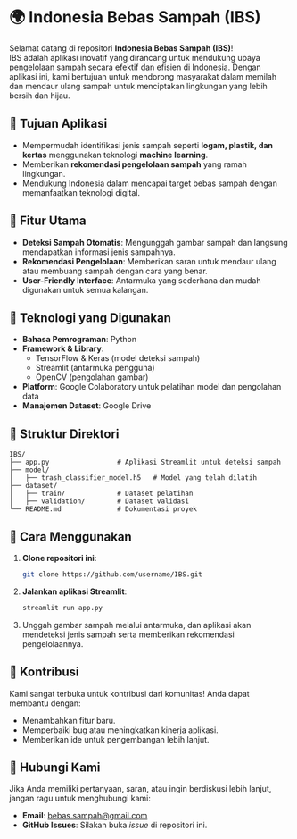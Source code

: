 # 🌍 Indonesia Bebas Sampah (IBS)

Selamat datang di repositori **Indonesia Bebas Sampah (IBS)**!  
IBS adalah aplikasi inovatif yang dirancang untuk mendukung upaya pengelolaan sampah secara efektif dan efisien di Indonesia. Dengan aplikasi ini, kami bertujuan untuk mendorong masyarakat dalam memilah dan mendaur ulang sampah untuk menciptakan lingkungan yang lebih bersih dan hijau.

## 🌟 **Tujuan Aplikasi**
- Mempermudah identifikasi jenis sampah seperti **logam, plastik, dan kertas** menggunakan teknologi **machine learning**.
- Memberikan **rekomendasi pengelolaan sampah** yang ramah lingkungan.
- Mendukung Indonesia dalam mencapai target bebas sampah dengan memanfaatkan teknologi digital.

## 🚀 **Fitur Utama**
- **Deteksi Sampah Otomatis**: Mengunggah gambar sampah dan langsung mendapatkan informasi jenis sampahnya.
- **Rekomendasi Pengelolaan**: Memberikan saran untuk mendaur ulang atau membuang sampah dengan cara yang benar.
- **User-Friendly Interface**: Antarmuka yang sederhana dan mudah digunakan untuk semua kalangan.

## 🔧 **Teknologi yang Digunakan**
- **Bahasa Pemrograman**: Python
- **Framework & Library**:
  - TensorFlow & Keras (model deteksi sampah)
  - Streamlit (antarmuka pengguna)
  - OpenCV (pengolahan gambar)
- **Platform**: Google Colaboratory untuk pelatihan model dan pengolahan data
- **Manajemen Dataset**: Google Drive

## 📂 **Struktur Direktori**
```
IBS/
├── app.py                 # Aplikasi Streamlit untuk deteksi sampah
├── model/
│   ├── trash_classifier_model.h5   # Model yang telah dilatih
├── dataset/
│   ├── train/             # Dataset pelatihan
│   ├── validation/        # Dataset validasi
└── README.md              # Dokumentasi proyek
```

## 🔧 **Cara Menggunakan**
1. **Clone repositori ini**:
   ```bash
   git clone https://github.com/username/IBS.git
   ```
2. **Jalankan aplikasi Streamlit**:
   ```bash
   streamlit run app.py
   ```
3. Unggah gambar sampah melalui antarmuka, dan aplikasi akan mendeteksi jenis sampah serta memberikan rekomendasi pengelolaannya.

## 🌟 **Kontribusi**
Kami sangat terbuka untuk kontribusi dari komunitas! Anda dapat membantu dengan:
- Menambahkan fitur baru.
- Memperbaiki bug atau meningkatkan kinerja aplikasi.
- Memberikan ide untuk pengembangan lebih lanjut.

## 📢 **Hubungi Kami**
Jika Anda memiliki pertanyaan, saran, atau ingin berdiskusi lebih lanjut, jangan ragu untuk menghubungi kami:
- **Email**: bebas.sampah@gmail.com
- **GitHub Issues**: Silakan buka _issue_ di repositori ini.
